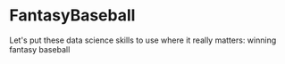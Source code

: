 # FantasyBaseball
Let's put these data science skills to use where it really matters: winning fantasy baseball

